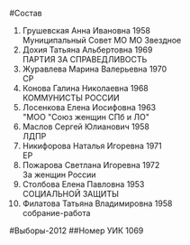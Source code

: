 #Состав
1. Грушевская Анна Ивановна 1958   
    Муниципальный Совет МО МО Звездное
2. Дохия Татьяна Альбертовна 1969   
    ПАРТИЯ ЗА СПРАВЕДЛИВОСТЬ
3. Журавлева Марина Валерьевна 1970   
    СР
4. Конова Галина Николаевна 1968   
    КОММУНИСТЫ РОССИИ
5. Лосенкова Елена Иосифовна 1963   
    "МОО "Союз женщин СПб и ЛО"
6. Маслов Сергей Юлианович 1958   
    ЛДПР
7. Никифорова Наталья Игоревна 1971   
    ЕР
8. Пожарова Светлана Игоревна 1972   
    За женщин России
9. Столбова Елена Павловна 1953   
    СОЦИАЛЬНОЙ ЗАЩИТЫ
10. Филатова Татьяна Владимировна 1958   
    собрание-работа

#Выборы-2012
##Номер УИК
1069